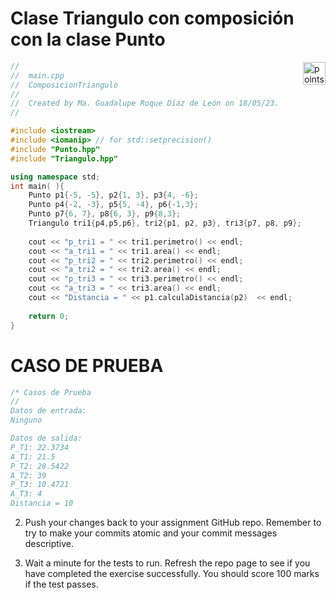 # Clase Triangulo con composición con la clase Punto

<img alt="points bar" align="right" height="36" src="../../blob/status/.github/activity-icons/points-bar.svg" />


```c++
//
//  main.cpp
//  ComposicionTriangulo
//
//  Created by Ma. Guadalupe Roque Díaz de León on 18/05/23.
//

#include <iostream>
#include <iomanip> // for std::setprecision()
#include "Punto.hpp"
#include "Triangulo.hpp"

using namespace std;
int main( ){
    Punto p1{-5, -5}, p2{1, 3}, p3{4, -6};
    Punto p4{-2, -3}, p5{5, -4}, p6{-1,3};
    Punto p7{6, 7}, p8{6, 3}, p9{8,3};
    Triangulo tri1{p4,p5,p6}, tri2{p1, p2, p3}, tri3{p7, p8, p9};
    
    cout << "p_tri1 = " << tri1.perimetro() << endl;
    cout << "a_tri1 = " << tri1.area() << endl;
    cout << "p_tri2 = " << tri2.perimetro() << endl;
    cout << "a_tri2 = " << tri2.area() << endl;
    cout << "p_tri3 = " << tri3.perimetro() << endl;
    cout << "a_tri3 = " << tri3.area() << endl;
    cout << "Distancia = " << p1.calculaDistancia(p2)  << endl;
   
    return 0;
}

```
# CASO DE PRUEBA
```c++
/* Casos de Prueba
//  
Datos de entrada:
Ninguno

Datos de salida:
P_T1: 22.3734
A_T1: 21.5
P_T2: 28.5422
A_T2: 39
P_T3: 10.4721
A_T3: 4
Distancia = 10

```

2. Push your changes back to your assignment GitHub repo. Remember to try to make your commits atomic and your commit messages descriptive.

3. Wait a minute for the tests to run. Refresh the repo page to see if you have completed the exercise successfully.
You should score 100 marks if the test passes.
